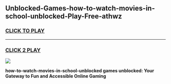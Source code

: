 
## Unblocked-Games-how-to-watch-movies-in-school-unblocked-Play-Free-athwz
<h3>
<a href="https://premium76.site?title=how-to-watch-movies-in-school-unblocked&ref=20M">CLICK TO PLAY</a></h3>
<hr>

<h3>
<a href="https://premium76.site?title=how-to-watch-movies-in-school-unblocked&ref=20M">CLICK 2 PLAY</a>
  
</h3>

<a href="https://premium76.site?title=how-to-watch-movies-in-school-unblocked&ref=19M"><img src="https://clearcache.store/games.png"></a>


**how-to-watch-movies-in-school-unblocked games unblocked: Your Gateway to Fun and Accessible Online Gaming**
